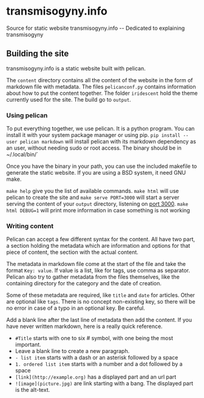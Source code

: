 # transmisogyny.info
Source for static website transmisogyny.info -- Dedicated to explaining
transmisogyny

## Building the site

transmisogyny.info is a static website built with pelican.

The `content` directory contains all the content of the website in the
form of markdown file with metadata. The files `pelicanconf.py` contains
information about how to put the content together. The folder
`iridescent` hold the theme currently used for the site. The build go to
`output`.

### Using pelican

To put everything together, we use pelican. It is a python program. You
can install it with your system package manager or using pip. `pip
install --user pelican markdown` will install pelican with its markdown
dependency as an user, without needing sudo or root access. The binary
should be in \~/.local/bin/`

Once you have the binary in your path, you can use the included makefile
to generate the static website. If you are using a BSD system, it need
GNU make.

`make help` give you the list of available commands. `make html` will
use pelican to create the site and `make serve PORT=3000` will start a
server serving the content of your `output` directory, listening on
[port 3000](http://localhost:3000). `make html DEBUG=1` will print more
information in case something is not working

### Writing content

Pelican can accept a few different syntax for the content. All have two
part, a section holding the metadata which are information and options
for that piece of content, the section with the actual content.

The metadata in markdown file come at the start of the file and take the
format `Key: value`. If value is a list, like for tags, use comma as
separator. Pelican also try to gather metadata from the files
themselves, like the containing directory for the category and the date
of creation.

Some of these metadata are required, like `title` and `date` for
articles. Other are optional like `tags`. There is no concept
non-existing key, so there will be no error in case of a typo in an
optional key. Be careful.

Add a blank line after the last line of metadata then add the content.
If you have never written markdown, here is a really quick reference.

 * `#Title` starts with one to six # symbol, with one being the most important.
 * Leave a blank line to create a new paragraph.
 * `- list item` starts with a dash or an asterisk followed by a space
 * `1. ordered list item` starts with a number and a dot followed by a space
 * `[link](http://example.org)` has a displayed part and an url part
 * `![image](picture.jpg)` are link starting with a bang. The displayed
   part is the alt-text.
